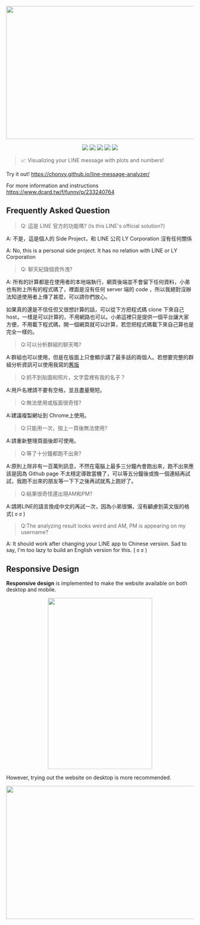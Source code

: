 <p align=center>
    <img src="img/demo1.PNG" width="724.8" height="356.8">
</p>

<p align=center>
    <a target="_blank" href="http://makeapullrequest.com" title="PRs Welcome"><img src="https://img.shields.io/badge/PRs-welcome-brightgreen.svg"></a>
    <a target="_blank" href="#" title="language count"><img src="https://img.shields.io/github/languages/count/chonyy/line-message-analyzer"></a>
    <a target="_blank" href="#" title="top language"><img src="https://img.shields.io/github/languages/top/chonyy/line-message-analyzer?color=orange"></a>
    <a target="_blank" href="https://opensource.org/licenses/MIT" title="License: MIT"><img src="https://img.shields.io/badge/License-MIT-green.svg"></a>
    <a target="_blank" href="#" title="repo size"><img src="https://img.shields.io/github/repo-size/chonyy/line-message-analyzer"></a>

</p>

> 📈 Visualizing your LINE message with plots and numbers!

Try it out! https://chonyy.github.io/line-message-analyzer/

For more information and instructions https://www.dcard.tw/f/funny/p/233240764

## Frequently Asked Question

> Q: 這是 LINE 官方的功能嗎? (Is this LINE's official solution?)

A: 不是，這是個人的 Side Project，和 LINE 公司 LY Corporation 沒有任何關係

A: No, this is a personal side project. It has no relation with LINE or LY Corporation

> Q: 聊天紀錄個資外洩?

A: 所有的計算都是在使用者的本地端執行，網頁後端並不會留下任何資料，小弟也有附上所有的程式碼了，裡面是沒有任何 server 端的 code ，所以我絕對沒辦法知道使用者上傳了甚麼，可以請你們放心。

如果真的還是不信任但又很想計算的話，可以從下方把程式碼 clone 下來自己 host，一樣是可以計算的，不用網路也可以。小弟這裡只是提供一個平台讓大家方便，不用載下程式碼，開一個網頁就可以計算，若您把程式碼載下來自己算也是完全一樣的。

> Q:可以分析群組的聊天嗎?

A:群組也可以使用，但是在版面上只會顯示講了最多話的兩個人。若想要完整的群組分析資訊可以使用我寫的[舊版](https://chonyy.github.io/Line-Message-Analyzer-old/)

> Q:抓不到貼圖和照片，文字雲裡有我的名子？

A:用戶名裡請不要有空格，並且盡量簡短。

> Q:無法使用或版面很奇怪?

A:建議複製網址到 Chrome上使用。

> Q:只能用一次，按上一頁後無法使用?

A:請重新整理頁面後即可使用。

> Q:等了十分鐘都跑不出來?

A:原則上除非有一百萬則訊息，不然在電腦上最多三分鐘內會跑出來，跑不出來應該是因為 Github page 不太穩定導致當機了，可以等五分鐘後或換一個連結再試試，我跑不出來的朋友等一下下之後再試就馬上跑好了。

> Q:結果很奇怪還出現AM和PM?

A:請將LINE的語言換成中文的再試一次，因為小弟很懶，沒有顧慮到英文版的格式( ಠ ಠ )

> Q:The analyzing result looks weird and AM, PM is appearing on my username?

A: It should work after changing your LINE app to Chinese version. Sad to say, I'm too lazy to build an English version for this. ( ಠ ಠ )

## Responsive Design

**Responsive design** is implemented to make the website available on both desktop and mobile.

<p align=center>
    <img src="img/demo-mobile.PNG" width="279.6" height="458.4">
</p>

However, trying out the website on desktop is more recommended.

<p align=center>
    <img src="img/demo2.PNG" width="724.8" height="356.8">
</p>
